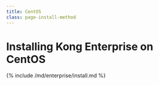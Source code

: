 ```yaml
---
title: CentOS
class: page-install-method
---
```


# Installing Kong Enterprise on CentOS

{% include /md/enterprise/install.md %}
